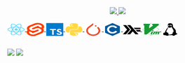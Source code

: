 <div align="center">
  <a href="https://github.com/t-wilkinson">
  <img height="180em" src="https://github-readme-stats.vercel.app/api?username=t-wilkinson&show_icons=true&theme=dracula&include_all_commits=true&count_private=true"/>
  <img height="180em" src="https://github-readme-stats.vercel.app/api/top-langs/?username=t-wilkinson&layout=compact&langs_count=7&theme=dracula"/>
</div>
<div style="display: inline_block"><br>
  <img align="center" alt="Fil-React" height="30" width="40" src="https://raw.githubusercontent.com/devicons/devicon/master/icons/react/react-original.svg">
  <img align="center" alt="Fil-React" height="30" width="40" src="https://raw.githubusercontent.com/devicons/devicon/master/icons/svelte/svelte-original.svg">
  <img align="center" alt="Fil-Ts" height="30" width="40" src="https://raw.githubusercontent.com/devicons/devicon/master/icons/typescript/typescript-plain.svg">
  <img align="center" alt="Fil-Py" height="30" width="40" src="https://raw.githubusercontent.com/devicons/devicon/master/icons/python/python-plain.svg">
  <img align="center" alt="Fil-Py" height="30" width="40" src="https://raw.githubusercontent.com/devicons/devicon/master/icons/pytorch/pytorch-original.svg">
  <img align="center" alt="Fil-Py" height="30" width="40" src="https://raw.githubusercontent.com/devicons/devicon/master/icons/c/c-plain.svg">
  <img align="center" alt="Fil-Py" height="30" width="40" src="https://raw.githubusercontent.com/devicons/devicon/master/icons/haskell/haskell-plain.svg">  
  <img align="center" alt="Fil-Py" height="30" width="40" src="https://raw.githubusercontent.com/devicons/devicon/master/icons/vim/vim-plain.svg"> 
  <img align="center" alt="Fil-Py" height="30" width="40" src="https://raw.githubusercontent.com/devicons/devicon/master/icons/linux/linux-plain.svg"> 

  ##
  
<div> 
  <a href = "mailto:winston.trey.wilkinson@gmail.com"><img src="https://img.shields.io/badge/-Gmail-%23333?style=for-the-badge&logo=gmail&logoColor=white" target="_blank"></a>
  <a href="https://www.linkedin.com/in/trey-wilkinson-24b081210/" target="_blank"><img src="https://img.shields.io/badge/-LinkedIn-%230077B5?style=for-the-badge&logo=linkedin&logoColor=white" target="_blank"></a>
</div>

